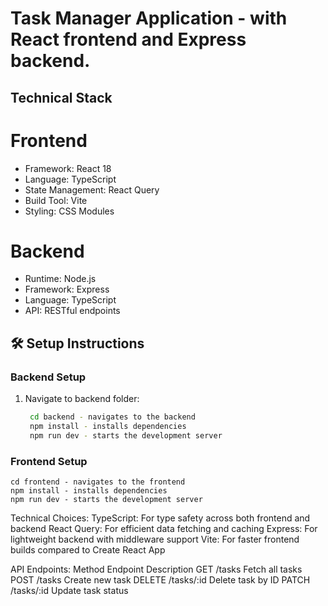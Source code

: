 # Task Manager Application - with React frontend and Express backend.

## Technical Stack
# Frontend
- Framework: React 18
- Language: TypeScript
- State Management: React Query
- Build Tool: Vite
- Styling: CSS Modules
# Backend
- Runtime: Node.js
- Framework: Express
- Language: TypeScript
- API: RESTful endpoints

## 🛠️ Setup Instructions
### Backend Setup
1. Navigate to backend folder:
   ```bash
    cd backend - navigates to the backend
    npm install - installs dependencies
    npm run dev - starts the development server 
### Frontend Setup
    cd frontend - navigates to the frontend
    npm install - installs dependencies
    npm run dev - starts the development server

Technical Choices:
  TypeScript: For type safety across both frontend and backend
  React Query: For efficient data fetching and caching
  Express: For lightweight backend with middleware support
  Vite: For faster frontend builds compared to Create React App

API Endpoints:
Method	Endpoint	  Description
GET		  /tasks		  Fetch all tasks
POST	  /tasks		  Create new task
DELETE	/tasks/:id	Delete task by ID
PATCH	  /tasks/:id	Update task status
